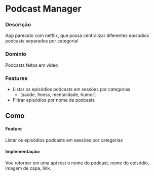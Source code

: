 # Podcast Manager

### Descrição

App parecido com netflix, que possa centralizar diferentes episódios podcasts separados por categoria!

### Domínio

Podcasts feitos em vídeo

### Features

- Listar os episódios podcasts em sessões por categorias
  - [saúde, finess, mentalidade, humor]
- Filtrar episódios por nome de podcasts

## Como

#### Feature

Listar os episódios podcasts em sessões por categorias

#### Implementação:

Vou retornar em uma api rest o nome do podcast, nome do episódio, imagem de capa, link.
